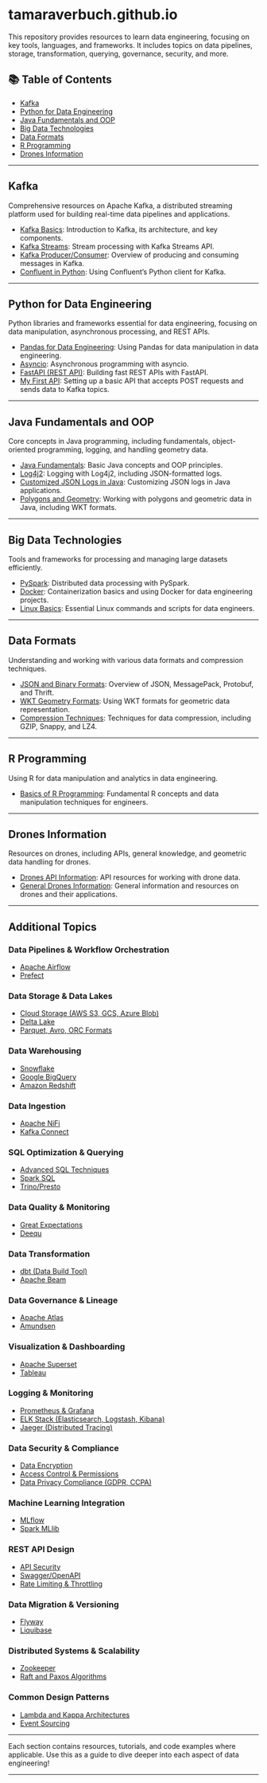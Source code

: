 # tamaraverbuch.github.io

This repository provides resources to learn data engineering, focusing on key tools, languages, and frameworks. It includes topics on data pipelines, storage, transformation, querying, governance, security, and more.

## 📚 Table of Contents
- [Kafka](#kafka)
- [Python for Data Engineering](#python-for-data-engineering)
- [Java Fundamentals and OOP](#java-fundamentals-and-oop)
- [Big Data Technologies](#big-data-technologies)
- [Data Formats](#data-formats)
- [R Programming](#r-programming)
- [Drones Information](#drones-information)

---

## Kafka
Comprehensive resources on Apache Kafka, a distributed streaming platform used for building real-time data pipelines and applications.

- [Kafka Basics](resources/kafka/kafka_basics.md): Introduction to Kafka, its architecture, and key components.
- [Kafka Streams](resources/kafka/kafka_streams.md): Stream processing with Kafka Streams API.
- [Kafka Producer/Consumer](resources/kafka/producer_consumer.md): Overview of producing and consuming messages in Kafka.
- [Confluent in Python](resources/kafka/confluent_python.md): Using Confluent’s Python client for Kafka.

---

## Python for Data Engineering
Python libraries and frameworks essential for data engineering, focusing on data manipulation, asynchronous processing, and REST APIs.

- [Pandas for Data Engineering](resources/python/pandas_for_de.md): Using Pandas for data manipulation in data engineering.
- [Asyncio](resources/python/asyncio.md): Asynchronous programming with asyncio.
- [FastAPI (REST API)](resources/python/fastapi_restapi.md): Building fast REST APIs with FastAPI.
- [My First API](resources/python/my_first_api.md): Setting up a basic API that accepts POST requests and sends data to Kafka topics.

---

## Java Fundamentals and OOP
Core concepts in Java programming, including fundamentals, object-oriented programming, logging, and handling geometry data.

- [Java Fundamentals](resources/java/java_fundamentals.md): Basic Java concepts and OOP principles.
- [Log4j2](resources/java/log4j2.md): Logging with Log4j2, including JSON-formatted logs.
- [Customized JSON Logs in Java](resources/java/json_logs.md): Customizing JSON logs in Java applications.
- [Polygons and Geometry](resources/java/polygons_geometry.md): Working with polygons and geometric data in Java, including WKT formats.

---

## Big Data Technologies
Tools and frameworks for processing and managing large datasets efficiently.

- [PySpark](resources/big_data/pyspark.md): Distributed data processing with PySpark.
- [Docker](resources/big_data/docker.md): Containerization basics and using Docker for data engineering projects.
- [Linux Basics](resources/big_data/linux_basics.md): Essential Linux commands and scripts for data engineers.

---

## Data Formats
Understanding and working with various data formats and compression techniques.

- [JSON and Binary Formats](resources/data_formats/json_and_binary_formats.md): Overview of JSON, MessagePack, Protobuf, and Thrift.
- [WKT Geometry Formats](resources/data_formats/WKT_geometry.md): Using WKT formats for geometric data representation.
- [Compression Techniques](resources/data_formats/compression_techniques.md): Techniques for data compression, including GZIP, Snappy, and LZ4.

---

## R Programming
Using R for data manipulation and analytics in data engineering.

- [Basics of R Programming](resources/R/basics.md): Fundamental R concepts and data manipulation techniques for engineers.

---

## Drones Information
Resources on drones, including APIs, general knowledge, and geometric data handling for drones.

- [Drones API Information](resources/drones/drones_api_info.md): API resources for working with drone data.
- [General Drones Information](resources/drones/general_info.md): General information and resources on drones and their applications.

---

## Additional Topics

### Data Pipelines & Workflow Orchestration
- [Apache Airflow](resources/data_pipelines/apache_airflow.md)
- [Prefect](resources/data_pipelines/prefect.md)

### Data Storage & Data Lakes
- [Cloud Storage (AWS S3, GCS, Azure Blob)](resources/data_storage/cloud_storage.md)
- [Delta Lake](resources/data_storage/delta_lake.md)
- [Parquet, Avro, ORC Formats](resources/data_storage/parquet_avro_formats.md)

### Data Warehousing
- [Snowflake](resources/data_warehousing/snowflake.md)
- [Google BigQuery](resources/data_warehousing/bigquery.md)
- [Amazon Redshift](resources/data_warehousing/redshift.md)

### Data Ingestion
- [Apache NiFi](resources/data_ingestion/apache_nifi.md)
- [Kafka Connect](resources/data_ingestion/kafka_connect.md)

### SQL Optimization & Querying
- [Advanced SQL Techniques](resources/sql_querying/advanced_sql.md)
- [Spark SQL](resources/sql_querying/spark_sql.md)
- [Trino/Presto](resources/sql_querying/trino.md)

### Data Quality & Monitoring
- [Great Expectations](resources/data_quality/great_expectations.md)
- [Deequ](resources/data_quality/deequ.md)

### Data Transformation
- [dbt (Data Build Tool)](resources/data_transformation/dbt.md)
- [Apache Beam](resources/data_transformation/apache_beam.md)

### Data Governance & Lineage
- [Apache Atlas](resources/data_governance/apache_atlas.md)
- [Amundsen](resources/data_governance/amundsen.md)

### Visualization & Dashboarding
- [Apache Superset](resources/visualization/apache_superset.md)
- [Tableau](resources/visualization/tableau.md)

### Logging & Monitoring
- [Prometheus & Grafana](resources/logging_monitoring/prometheus_grafana.md)
- [ELK Stack (Elasticsearch, Logstash, Kibana)](resources/logging_monitoring/elk_stack.md)
- [Jaeger (Distributed Tracing)](resources/logging_monitoring/jaeger.md)

### Data Security & Compliance
- [Data Encryption](resources/data_security/data_encryption.md)
- [Access Control & Permissions](resources/data_security/access_control.md)
- [Data Privacy Compliance (GDPR, CCPA)](resources/data_security/data_privacy_compliance.md)

### Machine Learning Integration
- [MLflow](resources/machine_learning_integration/mlflow.md)
- [Spark MLlib](resources/machine_learning_integration/spark_mllib.md)

### REST API Design
- [API Security](resources/api_design/api_security.md)
- [Swagger/OpenAPI](resources/api_design/openapi_swagger.md)
- [Rate Limiting & Throttling](resources/api_design/rate_limiting.md)

### Data Migration & Versioning
- [Flyway](resources/data_migration/flyway.md)
- [Liquibase](resources/data_migration/liquibase.md)

### Distributed Systems & Scalability
- [Zookeeper](resources/distributed_systems/zookeeper.md)
- [Raft and Paxos Algorithms](resources/distributed_systems/raft_paxos.md)

### Common Design Patterns
- [Lambda and Kappa Architectures](resources/design_patterns/lambda_kappa.md)
- [Event Sourcing](resources/design_patterns/event_sourcing.md)

---

Each section contains resources, tutorials, and code examples where applicable. Use this as a guide to dive deeper into each aspect of data engineering!

---
